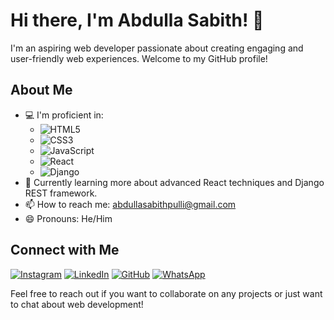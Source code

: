 # Hi there, I'm Abdulla Sabith! 👋

I'm an aspiring web developer passionate about creating engaging and user-friendly web experiences. Welcome to my GitHub profile!

## About Me

- 💻 I'm proficient in:
  - ![HTML5](https://img.shields.io/badge/-HTML5-E34F26?style=flat&logo=html5&logoColor=white)
  - ![CSS3](https://img.shields.io/badge/-CSS3-1572B6?style=flat&logo=css3&logoColor=white)
  - ![JavaScript](https://img.shields.io/badge/-JavaScript-F7DF1E?style=flat&logo=javascript&logoColor=black)
  - ![React](https://img.shields.io/badge/-React-61DAFB?style=flat&logo=react&logoColor=black)
  - ![Django](https://img.shields.io/badge/-Django-092E20?style=flat&logo=django&logoColor=white)
- 🌱 Currently learning more about advanced React techniques and Django REST framework.
- 📫 How to reach me: [abdullasabithpulli@gmail.com](mailto:abdullasabithpulli@gmail.com)
- 😄 Pronouns: He/Him


## Connect with Me

[![Instagram](https://img.shields.io/badge/-Instagram-E4405F?style=flat&logo=instagram&logoColor=white)](https://www.instagram.com/sabith_asp?igsh=cGZmeWRoM2kydHA4)
[![LinkedIn](https://img.shields.io/badge/-LinkedIn-0077B5?style=flat&logo=linkedin&logoColor=white)](www.linkedin.com/in/abdulla-sabith-b457a2224)
[![GitHub](https://img.shields.io/badge/-GitHub-181717?style=flat&logo=github&logoColor=white)](https://github.com/Sabith-asp)
[![WhatsApp](https://img.shields.io/badge/-WhatsApp-25D366?style=flat&logo=whatsapp&logoColor=white)](https://wa.me/+919567141190)

Feel free to reach out if you want to collaborate on any projects or just want to chat about web development!

